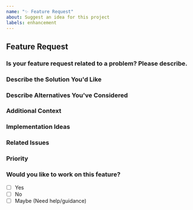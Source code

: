 ```yaml
---
name: "✨ Feature Request"
about: Suggest an idea for this project
labels: enhancement
---
```


## Feature Request

### Is your feature request related to a problem? Please describe.
<!-- A clear and concise description of what the problem is. -->

### Describe the Solution You'd Like
<!-- A clear and concise description of what you want to happen. -->

### Describe Alternatives You've Considered
<!-- A clear and concise description of any alternative solutions or features you've considered. -->

### Additional Context
<!-- Add any other context or screenshots about the feature request here. -->

### Implementation Ideas
<!-- If you have any ideas about how this could be implemented, please share them here. -->

### Related Issues
<!-- List any related issues here. Use the format: - #123 -->

### Priority
<!-- How important is this feature to you? (Low/Medium/High) -->

### Would you like to work on this feature?
- [ ] Yes
- [ ] No
- [ ] Maybe (Need help/guidance)
